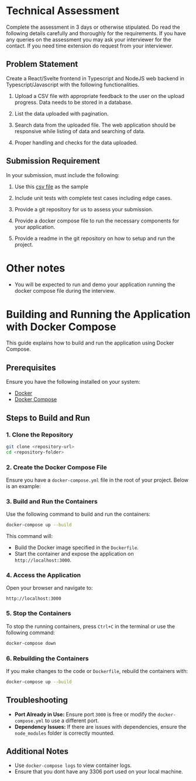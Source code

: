 # Technical Assessment

Complete the assessment in 3 days or otherwise stipulated. Do read the following details carefully and thoroughly for the requirements. If you have any queries on the assessment you may ask your interviewer for the contact. If you need time extension do request from your interviewer.

## Problem Statement

Create a React/Svelte frontend in Typescript and NodeJS web backend in Typescript/Javascript with the following functionalities.

1. Upload a CSV file with appropriate feedback to the user on the upload progress. Data needs to be stored in a database.

2. List the data uploaded with pagination.

3. Search data from the uploaded file. The web application should be responsive while listing of data and searching of data.

4. Proper handling and checks for the data uploaded.

## Submission Requirement

In your submission, must include the following:

1. Use this [csv file](data.csv) as the sample

2. Include unit tests with complete test cases including edge cases.

3. Provide a git repository for us to assess your submission.

4. Provide a docker compose file to run the necessary components for your application.

5. Provide a readme in the git repository on how to setup and run the project.

# Other notes

- You will be expected to run and demo your application running the docker compose file during the interview.

# Building and Running the Application with Docker Compose

This guide explains how to build and run the application using Docker Compose.

## Prerequisites

Ensure you have the following installed on your system:

- [Docker](https://www.docker.com/get-started)
- [Docker Compose](https://docs.docker.com/compose/install/)

## Steps to Build and Run

### 1. Clone the Repository

```bash
git clone <repository-url>
cd <repository-folder>
```

### 2. Create the Docker Compose File

Ensure you have a `docker-compose.yml` file in the root of your project. Below is an example:

### 3. Build and Run the Containers

Use the following command to build and run the containers:

```bash
docker-compose up --build
```

This command will:

- Build the Docker image specified in the `Dockerfile`.
- Start the container and expose the application on `http://localhost:3000`.

### 4. Access the Application

Open your browser and navigate to:

```
http://localhost:3000
```

### 5. Stop the Containers

To stop the running containers, press `Ctrl+C` in the terminal or use the following command:

```bash
docker-compose down
```

### 6. Rebuilding the Containers

If you make changes to the code or `Dockerfile`, rebuild the containers with:

```bash
docker-compose up --build
```

## Troubleshooting

- **Port Already in Use:** Ensure port `3000` is free or modify the `docker-compose.yml` to use a different port.
- **Dependency Issues:** If there are issues with dependencies, ensure the `node_modules` folder is correctly mounted.

## Additional Notes

- Use `docker-compose logs` to view container logs.
- Ensure that you dont have any 3306 port used on your local machine.

